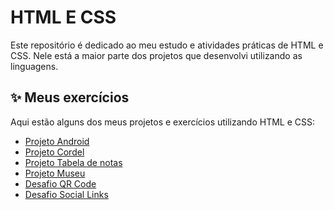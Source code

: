 # HTML E CSS

Este repositório é dedicado ao meu estudo e atividades práticas de HTML e CSS. Nele está a maior parte dos projetos que desenvolvi utilizando as linguagens.

## ✨ Meus exercícios  

Aqui estão alguns dos meus projetos e exercícios utilizando HTML e CSS:

- [Projeto Android](https://leeticia-araaujo.github.io/html-css/desafios/10-projeto-android/)
- [Projeto Cordel](https://leeticia-araaujo.github.io/html-css/desafios/11-cordel/)
- [Projeto Tabela de notas](https://leeticia-araaujo.github.io/html-css/exercicios/26-tabela-de-notas/) 
- [Projeto Museu](https://leeticia-araaujo.github.io/desafios/projeto-museu/) 
- [Desafio QR Code](https://leeticia-araaujo.github.io/desafios/desafio-qr-code/) 
- [Desafio Social Links](https://leeticia-araaujo.github.io/desafios/desafio-social-links/)
